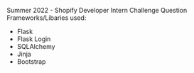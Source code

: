Summer 2022 - Shopify Developer Intern Challenge Question
Frameworks/Libaries used:
- Flask
- Flask Login
- SQLAlchemy
- Jinja
- Bootstrap
